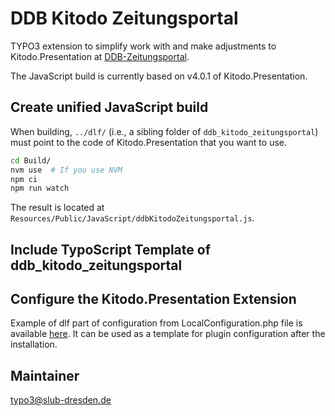 # DDB Kitodo Zeitungsportal

TYPO3 extension to simplify work with and make adjustments to Kitodo.Presentation at [DDB-Zeitungsportal](https://www.deutsche-digitale-bibliothek.de/newspaper/).

The JavaScript build is currently based on v4.0.1 of Kitodo.Presentation.

## Create unified JavaScript build

When building, `../dlf/` (i.e., a sibling folder of `ddb_kitodo_zeitungsportal`) must point to the code of Kitodo.Presentation that you want to use.

```bash
cd Build/
nvm use  # If you use NVM
npm ci
npm run watch
```

The result is located at `Resources/Public/JavaScript/ddbKitodoZeitungsportal.js`.

## Include TypoScript Template of ddb_kitodo_zeitungsportal

## Configure the Kitodo.Presentation Extension

Example of dlf part of configuration from LocalConfiguration.php file is available [here](Documentation/LocalConfiguration.md). It can be used as a template for plugin configuration after the installation.

## Maintainer
typo3@slub-dresden.de
